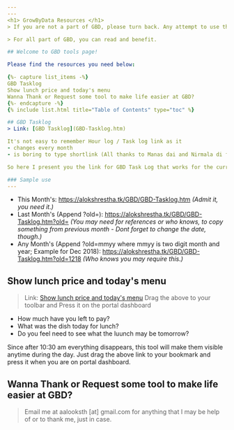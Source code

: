```yaml
---
---
<h1> GrowByData Resources </h1>
> If you are not a part of GBD, please turn back. Any attempt to use the information, the contents and links in this page is considered misuse and may be subject to legal action.

> For all part of GBD, you can read and benefit.

## Welcome to GBD tools page!

Please find the resources you need below:

{%- capture list_items -%}
GBD Tasklog
Show lunch price and today's menu
Wanna Thank or Request some tool to make life easier at GBD?
{%- endcapture -%}
{% include list.html title="Table of Contents" type="toc" %}

## GBD Tasklog
> Link: [GBD Tasklog](GBD-Tasklog.htm)

It's not easy to remember Hour log / Task log link as it
- changes every month
- is boring to type shortlink (All thanks to Manas dai and Nirmala di for creatng it every month and which is the basis of this tool.)

So here I present you the link for GBD Task Log that works for the current tasklog. Moreover with a few parameters you can access old task logs as well. Bookmark them and enjoy!!

### Sample use
---
```

- This Month's: https://alokshrestha.tk/GBD/GBD-Tasklog.htm *(Admit it, you need it.)*
- Last Month's (Append ?old=): https://alokshrestha.tk/GBD/GBD-Tasklog.htm?old= *(You may need for references or who knows, to copy something from previous month - Dont forget to change the date, though.)*
- Any Month's (Append ?old=mmyy where mmyy is two digit month and year; Example for Dec 2018): https://alokshrestha.tk/GBD/GBD-Tasklog.htm?old=1218 *(Who knows you may require this.)*

## Show lunch price and today's menu
> Link: [Show lunch price and today's menu](javascript:(function()%20%7B%20var%20s%20=%20document.createElement(%22script%22);%20s.setAttribute(%22id%22,%20%22bitmark_js%22);%20s.setAttribute(%22type%22,%20%22text/javascript%22);%20s.setAttribute(%22src%22,%20%22//alokshrestha.tk/GBD/show-lunch.js%22);%20(top.document.body%20%7C%7C%20top.document.getElementsByTagName(%22head%22)[0]).appendChild(s);%20%7D)();) 
> Drag the above to your toolbar and Press it on the portal dashboard

- How much have you left to pay?
- What was the dish today for lunch?
- Do you feel need to see what the luunch may be tomorrow?

Since after 10:30 am everything disappears, this tool will make them visible anytime during the day. Just drag the above link to your bookmark and press it when you are on portal dashboard.

## Wanna Thank or Request some tool to make life easier at GBD?

> Email me at aalooksth [at] gmail.com for anything that I may be help of or to thank me, just in case.
